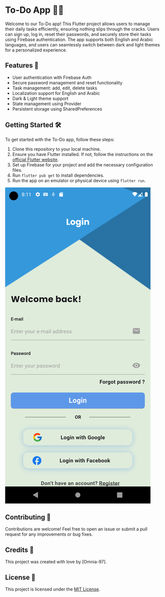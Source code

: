 # To-Do App 📝✅

Welcome to our To-Do app! This Flutter project allows users to manage their daily tasks efficiently, ensuring nothing slips through the cracks. Users can sign up, log in, reset their passwords, and securely store their tasks using Firebase authentication. The app supports both English and Arabic languages, and users can seamlessly switch between dark and light themes for a personalized experience.

## Features 🚀

- User authentication with Firebase Auth
- Secure password management and reset functionality
- Task management: add, edit, delete tasks
- Localization support for English and Arabic
- Dark & Light theme support
- State management using Provider
- Persistent storage using SharedPreferences

## Getting Started 🛠️

To get started with the To-Do app, follow these steps:

1. Clone this repository to your local machine.
2. Ensure you have Flutter installed. If not, follow the instructions on the [official Flutter website](https://flutter.dev/docs/get-started/install).
3. Set up Firebase for your project and add the necessary configuration files.
4. Run `flutter pub get` to install dependencies.
5. Run the app on an emulator or physical device using `flutter run`.

![Screenshot 1](screen_shots/lightlogin.png)

## Contributing 🤝

Contributions are welcome! Feel free to open an issue or submit a pull request for any improvements or bug fixes.

## Credits 🙌

This project was created with love by [Omnia-97].

## License 📄

This project is licensed under the [MIT License](LICENSE).

